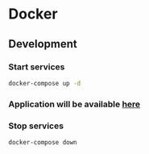 # Docker

## Development

### Start services

```bash
docker-compose up -d
```
### Application will be available <a href="http://localhost:8080" target="_blank">here</a>



### Stop services

```bash
docker-compose down
```
